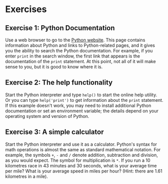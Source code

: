 # Exercises

## Exercise 1: Python Documentation

Use a web browser to go to the [Python website](https://www.python.org). This page contains information about Python and links to Python-related pages, and it gives you the ability to search the Python documentation. For example, if you enter `print` in the search window, the first link that appears is the documentation of the `print` statement. At this point, not all of it will make sense to you, but it is good to know where it is.

## Exercise 2: The help functionality

Start the Python interpreter and type `help()` to start the online help utility. Or you can type `help('print')` to get information about the `print` statement. If this example doesn't work, you may need to install additional Python documentation or set an environment variable; the details depend on your operating system and version of Python.

## Exercise 3: A simple calculator

Start the Python interpreter and use it as a calculator. Python's syntax for math operations is almost the same as standard mathematical notation. For example, the symbols `+`, `-` and `/` denote addition, subtraction and division, as you would expect. The symbol for multiplication is `*`. If you run a 10 kilometres race in 43 minutes and 30 seconds, what is your average time per mile? What is your average speed in miles per hour? (Hint: there are 1.61 kilometres in a mile).
